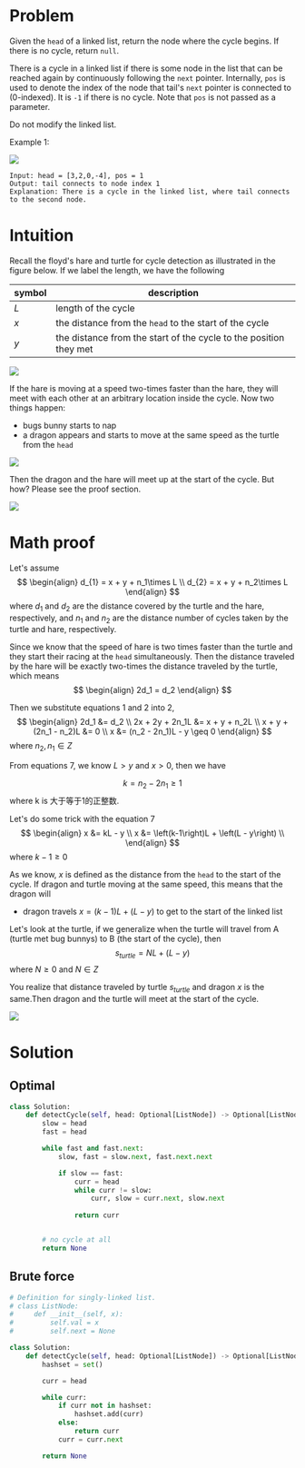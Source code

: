# Problem

Given the `head` of a linked list, return the node where the cycle begins. If there is no cycle, return `null`.

There is a cycle in a linked list if there is some node in the list that can be reached again by continuously following the `next` pointer. Internally, `pos` is used to denote the index of the node that tail's `next` pointer is connected to (0-indexed). It is `-1` if there is no cycle. Note that `pos` is not passed as a parameter.

Do not modify the linked list.

Example 1:

![](https://assets.leetcode.com/uploads/2018/12/07/circularlinkedlist.png)

```plaintext
Input: head = [3,2,0,-4], pos = 1
Output: tail connects to node index 1
Explanation: There is a cycle in the linked list, where tail connects to the second node.
```


# Intuition

Recall the floyd's hare and turtle for cycle detection as illustrated in the figure below. If we label the length, we have the following

|symbol|description|
|---|---|
|$L$|length of the cycle|
|$x$|the distance from the `head` to the start of the cycle|
|$y$|the distance from the start of the cycle to the position they met|

![](142-1.png)

If the hare is moving at a speed two-times faster than the hare, they will meet with each other at an arbitrary location inside the cycle. Now two things happen:
- bugs bunny starts to nap
- a dragon appears and starts to move at the same speed as the turtle from the `head`


![](142-2.png)

Then the dragon and the hare will meet up at the start of the cycle. But how? Please see the proof section.

![](142-3.png)


# Math proof

Let's assume 
$$
\begin{align}
d_{1} = x + y + n_1\times L \\
d_{2} = x + y + n_2\times L
\end{align}
$$
where $d_{1}$ and $d_{2}$ are the distance covered by the turtle and the hare, respectively, and $n_1$ and $n_2$ are the distance number of cycles taken by the turtle and hare, respectively.

Since we know that the speed of hare is two times faster than the turtle and they start their racing at the `head` simultaneously. Then the distance traveled by the hare will be exactly two-times the distance traveled by the turtle, which means
$$
\begin{align}
2d_1 = d_2
\end{align}
$$

Then we substitute equations 1 and 2 into 2,
$$
\begin{align}
    2d_1 &= d_2 \\
    2x + 2y + 2n_1L &= x + y + n_2L \\
    x + y + (2n_1 - n_2)L &= 0 \\
    x &= (n_2 - 2n_1)L - y \geq 0
\end{align}
$$
where $n_2,n_1 \in Z$

From equations 7, we know $L>y$ and $x>0$, then we have

$$
k = n_2 - 2n_1 \geq 1
$$
where k is 大于等于1的正整数.

Let's do some trick with the equation 7
$$
\begin{align}
    x &= kL - y \\
    x &= \left(k-1\right)L + \left(L - y\right) \\
\end{align}
$$
where $k-1\geq0$

As we know, $x$ is defined as the distance from the `head` to the start of the cycle. If dragon and turtle moving at the same speed, this means that the dragon will
- dragon travels $x = \left(k-1\right)L + \left(L - y\right)$ to get to the start of the linked list

Let's look at the turtle, if we generalize when the turtle will travel from A (turtle met bug bunnys) to B (the start of the cycle), then
$$
s_{turtle} = NL + (L-y)
$$
where $N\geq0$ and $N\in Z$ 

You realize that distance traveled by turtle $s_{turtle}$ and dragon $x$ is the same.Then dragon and the turtle will meet at the start of the cycle.

![](142-4.png)


# Solution

## Optimal

```python
class Solution:
    def detectCycle(self, head: Optional[ListNode]) -> Optional[ListNode]:
        slow = head
        fast = head

        while fast and fast.next:
            slow, fast = slow.next, fast.next.next

            if slow == fast:
                curr = head
                while curr != slow:
                    curr, slow = curr.next, slow.next
                
                return curr


        # no cycle at all
        return None
```

## Brute force

```python
# Definition for singly-linked list.
# class ListNode:
#     def __init__(self, x):
#         self.val = x
#         self.next = None

class Solution:
    def detectCycle(self, head: Optional[ListNode]) -> Optional[ListNode]:
        hashset = set()

        curr = head

        while curr:
            if curr not in hashset:
                hashset.add(curr)
            else:
                return curr
            curr = curr.next

        return None
```